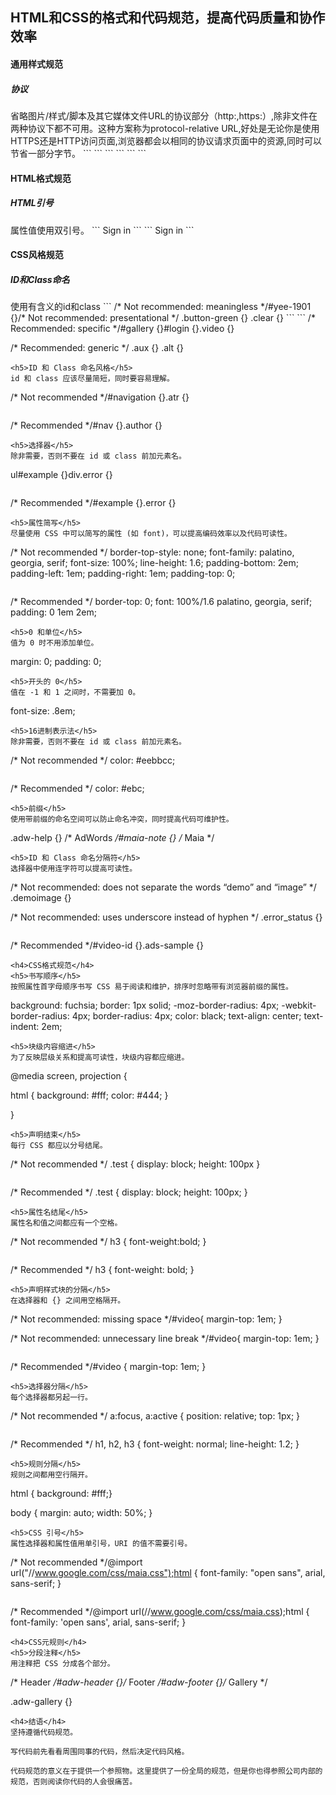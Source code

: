 <h2>HTML和CSS的格式和代码规范，提高代码质量和协作效率</h2>
<h4>通用样式规范</h4>
<h5>协议</h5>
省略图片/样式/脚本及其它媒体文件URL的协议部分（http:,https:）,除非文件在两种协议下都不可用。这种方案称为protocol-relative URL,好处是无论你是使用HTTPS还是HTTP访问页面,浏览器都会以相同的协议请求页面中的资源,同时可以节省一部分字节。
```
<!-- Not recommended -->
<script src="https://www.google.com/js/gweb/analytics/autotrack.js"></script>
```
```
<!-- Recommended -->
<script src="//www.google.com/js/gweb/analytics/autotrack.js">
```
```
/* Not recommended */
.example {
  background: url("https://www.google.com/images/example");
}
```
```
/* Recommended */
.example {
  background: url("//www.google.com/images/example");
}
```
<h4>通用格式规范</h4>
<h5>缩进</h5>
一次缩进2个空格，不要使用tab或者混合tab和空格的缩进。
```
<ul>
  <li>One</li>
  <li>Two</li>
</ul>
```
```
.example {
  color: red;
}
```
<h5>大小写</h5>
以下都应该用小写：HTML元素名称，属性，属性值（除非text/CDATA），CSS选择器，属性，属性值。
```
<!-- Not recommended -->
<A HREF="/">Home</A>
```
```
<!-- Recommended -->
<img src="google.png" alt="Google">
```
```
/* Not recommended */
color: #F2F2F2;
```
```
/* Recommended */
color: #f2f2f2;
```
<h5>结尾空格</h5>
结尾空格不仅多余，而且在比较代码时会比较麻烦。
```
<!-- Not recommended -->
<p>What?_ </p>
```
```
<!-- Recommended -->
<p>What?</p>
```
<h4>通用元规则</h4>
<h5>编码</h5>
在HTML中通过`<meta charset="utf-8">`指定编码方式，CSS中不需要指定，因为默认为UTF-8。
<h5>注释</h5>
使用注释来解释代码：包括的模块，功能以及优点。
<h5>任务项</h5>
用TODO来标记待办事项，而不是用一些其它的标记，如@@。
```
<!-- TODO: remove optional tags -->
<ul>
  <li>Apples</li>
  <li>Oranges</li>
</ul>
```
<h4>HTML风格规范</h4>
<h5>文档类型</h5>
HTML文档应使用HTML5的文档类型`<!DOCTYPE html>`
孤立标签无需封闭自身， `<br>`不要写成 `<br />`。
<h5>HTML正确性</h5>
尽可能使用正确的HTML。
```
<!-- Not recommended -->
<title>Test</title>
<article>This is only a test.
```
```
<!-- Recommended -->
<!DOCTYPE html>
<meta charset="utf-8">
<title>Tetst</title>
<article>This is only a test.</alticle>
```
<h5>语义化</h5>
根据使用场景选择正确的HTML元素（有时被错误的称为"标签"）。例如，使用h1元素创建标题，p元素创建段落，a元素创建链接等等。正确的使用HTML元素对于可访问性／可重用醒以及编码效率都很重要。
```
<!-- Not recommended -->
<div onclick="goToRecommendations();">All recommendations</div>
```
```
<!-- Recommended -->
<a href="recommendations/">All recommendations</a>
```
<h5>多媒体元素降级</h5>
对于像图片／视频／canvas动画等多媒体元素，确保提供其他可访问的内容。图片可以使用替代文本（alt），视频和音频可以使用文字版本。
```
<!-- Not recomended -->
<img src="spreadsheet.png">
```
```
<!-- Recomended -->
<img src="apreadsheet.png" lit="Spreadsheet screenshot.">
```
<h5>关于分离</h5>
标记／样式和脚步分离，确保相互耦合最小。
<h5>实体引用</h5>
如果团队中文件和编辑器使用同样的编码方式，就没用必要使用实体引用，如&mdash;,&rdquo;,&#x263a;,除了一些在HTML中有特殊含义的字符（如<和&）以及不可见的字符（如空格）。
```
<!-- Not recommended -->
The currency symbol for the Euro is &ldquo;&eur;&rdquo;
```
```
<!-- Recommended -->
The currency symbol for the Euro is “€”.
```
<h5>type属性</h5>
在引用样式表和脚本时，不要指定type属性，除非不是CSS或JavaScript。因为HTML5中已经默认指定样式变的type是text/css，脚本的type是text/javascript。
```
<!-- Not recommended -->
<link rel="stylesheet" href="//www.google.com/css/main.css" type="text/css">
```
```
<!-- Recommended -->
<link rel="stylesheet" href="//www.google.com/css/main.css">
```
```
<!-- Not recommended -->
<script src="//www.google.com/js/main.js" type="text/javascript"></script>
```
```
<!-- Recommended -->
<script src="//www.google.com/js/main.js"></script>
```
<h4>HTML格式规范</h4>
<h5>HTML引号</h5>
属性值使用双引号。
```
<!-- Not Recomended -->
<a class='main-button main-button-blue'>Sign in</a>
```
```
<!-- Recommended -->
<a class="main-button main-button-blue">Sign in</a>
```
<h4>CSS风格规范</h4>
<h5>ID和Class命名</h5>
使用有含义的id和class
```
/* Not recommended: meaningless */#yee-1901 {}/* Not recommended: presentational */
.button-green {}
.clear {}
```
```
/* Recommended: specific */#gallery {}#login {}.video {}

/* Recommended: generic */
.aux {}
.alt {}
```
<h5>ID 和 Class 命名风格</h5>
id 和 class 应该尽量简短，同时要容易理解。
```
/* Not recommended */#navigation {}.atr {}
```
```
/* Recommended */#nav {}.author {}
```
<h5>选择器</h5>
除非需要，否则不要在 id 或 class 前加元素名。
```
ul#example {}div.error {}
```
```
/* Recommended */#example {}.error {}
```
<h5>属性简写</h5>
尽量使用 CSS 中可以简写的属性 (如 font)，可以提高编码效率以及代码可读性。
```
/* Not recommended */
border-top-style: none;
font-family: palatino, georgia, serif;
font-size: 100%;
line-height: 1.6;
padding-bottom: 2em;
padding-left: 1em;
padding-right: 1em;
padding-top: 0;
```
```
/* Recommended */
border-top: 0;
font: 100%/1.6 palatino, georgia, serif;
padding: 0 1em 2em;
```
<h5>0 和单位</h5>
值为 0 时不用添加单位。
```
margin: 0;
padding: 0;
```
<h5>开头的 0</h5>
值在 -1 和 1 之间时，不需要加 0。
```
font-size: .8em;
```
<h5>16进制表示法</h5>
除非需要，否则不要在 id 或 class 前加元素名。
```
/* Not recommended */
color: #eebbcc;
```
```
/* Recommended */
color: #ebc;
```
<h5>前缀</h5>
使用带前缀的命名空间可以防止命名冲突，同时提高代码可维护性。
```
.adw-help {} /* AdWords */#maia-note {} /* Maia */
```
<h5>ID 和 Class 命名分隔符</h5>
选择器中使用连字符可以提高可读性。
```
/* Not recommended: does not separate the words “demo” and “image” */
.demoimage {}

/* Not recommended: uses underscore instead of hyphen */
.error_status {}
```
```
/* Recommended */#video-id {}.ads-sample {}
```
<h4>CSS格式规范</h4>
<h5>书写顺序</h5>
按照属性首字母顺序书写 CSS 易于阅读和维护，排序时忽略带有浏览器前缀的属性。
```
background: fuchsia;
border: 1px solid;
-moz-border-radius: 4px;
-webkit-border-radius: 4px;
border-radius: 4px;
color: black;
text-align: center;
text-indent: 2em;
```
<h5>块级内容缩进</h5>
为了反映层级关系和提高可读性，块级内容都应缩进。
```
@media screen, projection {

  html {
    background: #fff;
    color: #444;
  }

}
```
<h5>声明结束</h5>
每行 CSS 都应以分号结尾。
```
/* Not recommended */
.test {
  display: block;
  height: 100px
}
```
```
/* Recommended */
.test {
  display: block;
  height: 100px;
}
```
<h5>属性名结尾</h5>
属性名和值之间都应有一个空格。
```
/* Not recommended */
h3 {
  font-weight:bold;
}
```
```
/* Recommended */
h3 {
  font-weight: bold;
}
```
<h5>声明样式块的分隔</h5>
在选择器和 {} 之间用空格隔开。
```
/* Not recommended: missing space */#video{
  margin-top: 1em;
}

/* Not recommended: unnecessary line break */#video{
  margin-top: 1em;
}
```
```
/* Recommended */#video {
  margin-top: 1em;
}
```
<h5>选择器分隔</h5>
每个选择器都另起一行。
```
/* Not recommended */
a:focus, a:active {
  position: relative; top: 1px;
}
```
```
/* Recommended */
h1,
h2,
h3 {
  font-weight: normal;
  line-height: 1.2;
}
```
<h5>规则分隔</h5>
规则之间都用空行隔开。
```
html {
  background: #fff;}

body {
  margin: auto;
  width: 50%;
}
```
<h5>CSS 引号</h5>
属性选择器和属性值用单引号，URI 的值不需要引号。
```
/* Not recommended */@import url("//www.google.com/css/maia.css");html {
  font-family: "open sans", arial, sans-serif;
}
```
```
/* Recommended */@import url(//www.google.com/css/maia.css);html {
  font-family: 'open sans', arial, sans-serif;
}
```
<h4>CSS元规则</h4>
<h5>分段注释</h5>
用注释把 CSS 分成各个部分。
```
/* Header */#adw-header {}/* Footer */#adw-footer {}/* Gallery */

.adw-gallery {}
```
<h4>结语</h4>
坚持遵循代码规范。

写代码前先看看周围同事的代码，然后决定代码风格。

代码规范的意义在于提供一个参照物。这里提供了一份全局的规范，但是你也得参照公司内部的规范，否则阅读你代码的人会很痛苦。
